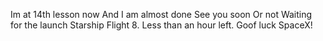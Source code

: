 Im at 14th lesson now
And I am almost done
See you soon
Or not
Waiting for the launch Starship Flight 8.
Less than an hour left.
Goof luck SpaceX!